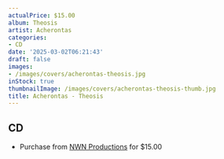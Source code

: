 ```yaml
---
actualPrice: $15.00
album: Theosis
artist: Acherontas
categories:
- CD
date: '2025-03-02T06:21:43'
draft: false
images:
- /images/covers/acherontas-theosis.jpg
inStock: true
thumbnailImage: /images/covers/acherontas-theosis-thumb.jpg
title: Acherontas - Theosis
---
```


## CD
* Purchase from [NWN Productions](http://shop.nwnprod.com/index.php?route=product/product&path=93&product_id=53435&sort=pd.name&order=ASC) for $15.00
